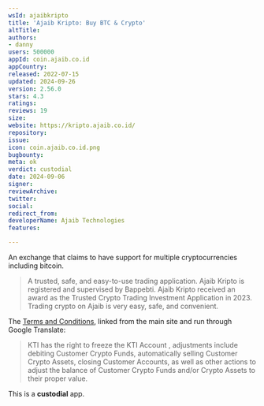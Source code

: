 ```yaml
---
wsId: ajaibkripto
title: 'Ajaib Kripto: Buy BTC & Crypto'
altTitle: 
authors:
- danny
users: 500000
appId: coin.ajaib.co.id
appCountry: 
released: 2022-07-15
updated: 2024-09-26
version: 2.56.0
stars: 4.3
ratings: 
reviews: 19
size: 
website: https://kripto.ajaib.co.id/
repository: 
issue: 
icon: coin.ajaib.co.id.png
bugbounty: 
meta: ok
verdict: custodial
date: 2024-09-06
signer: 
reviewArchive: 
twitter: 
social: 
redirect_from: 
developerName: Ajaib Technologies
features: 

---
```


An exchange that claims to have support for multiple cryptocurrencies including bitcoin.

> A trusted, safe, and easy-to-use trading application. Ajaib Kripto is registered and supervised by Bappebti. Ajaib Kripto received an award as the Trusted Crypto Trading Investment Application in 2023. Trading crypto on Ajaib is very easy, safe, and convenient.

The [Terms and Conditions](https://kripto-login.ajaib.co.id/tnc/coin), linked from the main site and run through Google Translate:

> KTI has the right to freeze the KTI Account , adjustments include debiting Customer Crypto Funds, automatically selling Customer Crypto Assets, closing Customer Accounts, as well as other actions to adjust the balance of Customer Crypto Funds and/or Crypto Assets to their proper value. 

This is a **custodial** app.